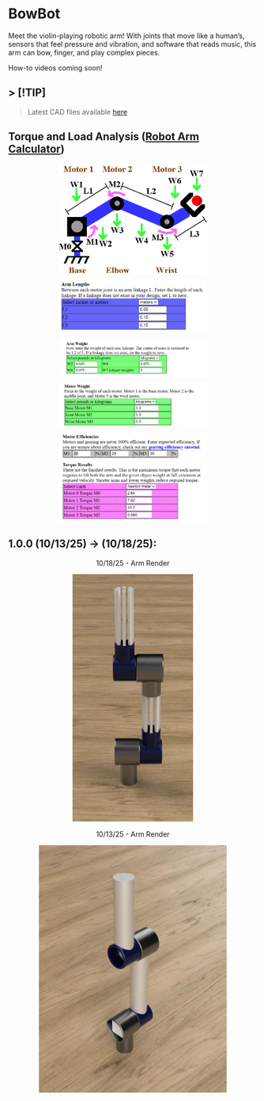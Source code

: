 # BowBot

Meet the violin-playing robotic arm! With joints that move like a human’s, sensors that feel pressure and vibration, and software that reads music, this arm can bow, finger, and play complex pieces.

How-to videos coming soon!

## > [!TIP]

> Latest CAD files available [here](https://github.com/ved-patel226/BowBot/releases/latest)

## Torque and Load Analysis ([Robot Arm Calculator](https://www.societyofrobots.com/robot_arm_calculator.shtml))

<div style="display: flex; flex-direction: column; align-items: center; gap: 10px;">
  <img src="./images/diagram.png" width="300">
  <img src="./images/calculations/arm_lengths.png" width="300">
  <img src="./images/calculations/arm_weight.png" width="300">
  <img src="./images/calculations/motor_weight.png" width="300">
  <img src="./images/calculations/torque.png" width="300">
</div>

## 1.0.0 (10/13/25) -> (10/18/25):

<div style="text-align: center;">
  <p>10/18/25 - Arm Render</p>
  <img src="./images/renders/1.0.0_v2.jpg" height="500">
</div>

<div style="text-align: center;">
  <p>10/13/25 - Arm Render</p>
  <img src="./images/renders/1.0.0.jpg" height="500">
</div>
